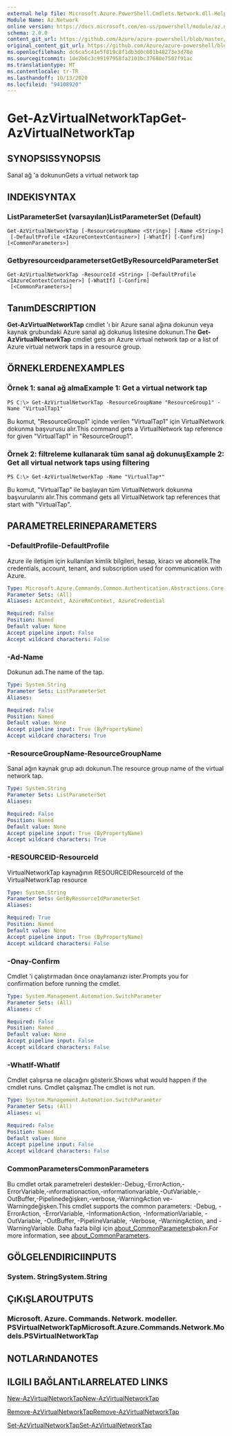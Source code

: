 ```yaml
---
external help file: Microsoft.Azure.PowerShell.Cmdlets.Network.dll-Help.xml
Module Name: Az.Network
online version: https://docs.microsoft.com/en-us/powershell/module/az.network/get-azvirtualnetworktap
schema: 2.0.0
content_git_url: https://github.com/Azure/azure-powershell/blob/master/src/Network/Network/help/Get-AzVirtualNetworkTap.md
original_content_git_url: https://github.com/Azure/azure-powershell/blob/master/src/Network/Network/help/Get-AzVirtualNetworkTap.md
ms.openlocfilehash: dc6ca5c41e5f819c8f1db3d0c601b48273e3d78e
ms.sourcegitcommit: 1de2b6c3c99197958fa2101bc37680e7507f91ac
ms.translationtype: MT
ms.contentlocale: tr-TR
ms.lasthandoff: 10/13/2020
ms.locfileid: "94108920"
---
```

# <span data-ttu-id="1712f-101">Get-AzVirtualNetworkTap</span><span class="sxs-lookup"><span data-stu-id="1712f-101">Get-AzVirtualNetworkTap</span></span>

## <span data-ttu-id="1712f-102">SYNOPSIS</span><span class="sxs-lookup"><span data-stu-id="1712f-102">SYNOPSIS</span></span>
<span data-ttu-id="1712f-103">Sanal ağ 'a dokunun</span><span class="sxs-lookup"><span data-stu-id="1712f-103">Gets a virtual network tap</span></span>

## <span data-ttu-id="1712f-104">INDEKI</span><span class="sxs-lookup"><span data-stu-id="1712f-104">SYNTAX</span></span>

### <span data-ttu-id="1712f-105">ListParameterSet (varsayılan)</span><span class="sxs-lookup"><span data-stu-id="1712f-105">ListParameterSet (Default)</span></span>
```
Get-AzVirtualNetworkTap [-ResourceGroupName <String>] [-Name <String>]
 [-DefaultProfile <IAzureContextContainer>] [-WhatIf] [-Confirm] [<CommonParameters>]
```

### <span data-ttu-id="1712f-106">Getbyresourceıdparameterset</span><span class="sxs-lookup"><span data-stu-id="1712f-106">GetByResourceIdParameterSet</span></span>
```
Get-AzVirtualNetworkTap -ResourceId <String> [-DefaultProfile <IAzureContextContainer>] [-WhatIf] [-Confirm]
 [<CommonParameters>]
```

## <span data-ttu-id="1712f-107">Tanım</span><span class="sxs-lookup"><span data-stu-id="1712f-107">DESCRIPTION</span></span>
<span data-ttu-id="1712f-108">**Get-AzVirtualNetworkTap** cmdlet 'ı bir Azure sanal ağına dokunun veya kaynak grubundaki Azure sanal ağ dokunuş listesine dokunun.</span><span class="sxs-lookup"><span data-stu-id="1712f-108">The **Get-AzVirtualNetworkTap** cmdlet gets an Azure virtual network tap or a list of Azure virtual network taps in a resource group.</span></span>

## <span data-ttu-id="1712f-109">ÖRNEKLERDEN</span><span class="sxs-lookup"><span data-stu-id="1712f-109">EXAMPLES</span></span>

### <span data-ttu-id="1712f-110">Örnek 1: sanal ağ alma</span><span class="sxs-lookup"><span data-stu-id="1712f-110">Example 1: Get a virtual network tap</span></span>
```
PS C:\> Get-AzVirtualNetworkTap -ResourceGroupName "ResourceGroup1" -Name "VirtualTap1"
```

<span data-ttu-id="1712f-111">Bu komut, "ResourceGroup1" içinde verilen "VirtualTap1" için VirtualNetwork dokunma başvurusu alır.</span><span class="sxs-lookup"><span data-stu-id="1712f-111">This command gets a VirtualNetwork tap reference for given "VirtualTap1" in "ResourceGroup1".</span></span>

### <span data-ttu-id="1712f-112">Örnek 2: filtreleme kullanarak tüm sanal ağ dokunuş</span><span class="sxs-lookup"><span data-stu-id="1712f-112">Example 2: Get all virtual network taps using filtering</span></span>
```
PS C:\> Get-AzVirtualNetworkTap -Name "VirtualTap*"
```

<span data-ttu-id="1712f-113">Bu komut, "VirtualTap" ile başlayan tüm VirtualNetwork dokunma başvurularını alır.</span><span class="sxs-lookup"><span data-stu-id="1712f-113">This command gets all VirtualNetwork tap references that start with "VirtualTap".</span></span>

## <span data-ttu-id="1712f-114">PARAMETRELERINE</span><span class="sxs-lookup"><span data-stu-id="1712f-114">PARAMETERS</span></span>

### <span data-ttu-id="1712f-115">-DefaultProfile</span><span class="sxs-lookup"><span data-stu-id="1712f-115">-DefaultProfile</span></span>
<span data-ttu-id="1712f-116">Azure ile iletişim için kullanılan kimlik bilgileri, hesap, kiracı ve abonelik.</span><span class="sxs-lookup"><span data-stu-id="1712f-116">The credentials, account, tenant, and subscription used for communication with Azure.</span></span>

```yaml
Type: Microsoft.Azure.Commands.Common.Authentication.Abstractions.Core.IAzureContextContainer
Parameter Sets: (All)
Aliases: AzContext, AzureRmContext, AzureCredential

Required: False
Position: Named
Default value: None
Accept pipeline input: False
Accept wildcard characters: False
```

### <span data-ttu-id="1712f-117">-Ad</span><span class="sxs-lookup"><span data-stu-id="1712f-117">-Name</span></span>
<span data-ttu-id="1712f-118">Dokunun adı.</span><span class="sxs-lookup"><span data-stu-id="1712f-118">The name of the tap.</span></span>

```yaml
Type: System.String
Parameter Sets: ListParameterSet
Aliases:

Required: False
Position: Named
Default value: None
Accept pipeline input: True (ByPropertyName)
Accept wildcard characters: True
```

### <span data-ttu-id="1712f-119">-ResourceGroupName</span><span class="sxs-lookup"><span data-stu-id="1712f-119">-ResourceGroupName</span></span>
<span data-ttu-id="1712f-120">Sanal ağın kaynak grup adı dokunun.</span><span class="sxs-lookup"><span data-stu-id="1712f-120">The resource group name of the virtual network tap.</span></span>

```yaml
Type: System.String
Parameter Sets: ListParameterSet
Aliases:

Required: False
Position: Named
Default value: None
Accept pipeline input: True (ByPropertyName)
Accept wildcard characters: True
```

### <span data-ttu-id="1712f-121">-RESOURCEID</span><span class="sxs-lookup"><span data-stu-id="1712f-121">-ResourceId</span></span>
<span data-ttu-id="1712f-122">VirtualNetworkTap kaynağının RESOURCEID</span><span class="sxs-lookup"><span data-stu-id="1712f-122">ResourceId of the VirtualNetworkTap resource</span></span>

```yaml
Type: System.String
Parameter Sets: GetByResourceIdParameterSet
Aliases:

Required: True
Position: Named
Default value: None
Accept pipeline input: True (ByPropertyName)
Accept wildcard characters: False
```

### <span data-ttu-id="1712f-123">-Onay</span><span class="sxs-lookup"><span data-stu-id="1712f-123">-Confirm</span></span>
<span data-ttu-id="1712f-124">Cmdlet 'i çalıştırmadan önce onaylamanızı ister.</span><span class="sxs-lookup"><span data-stu-id="1712f-124">Prompts you for confirmation before running the cmdlet.</span></span>

```yaml
Type: System.Management.Automation.SwitchParameter
Parameter Sets: (All)
Aliases: cf

Required: False
Position: Named
Default value: None
Accept pipeline input: False
Accept wildcard characters: False
```

### <span data-ttu-id="1712f-125">-WhatIf</span><span class="sxs-lookup"><span data-stu-id="1712f-125">-WhatIf</span></span>
<span data-ttu-id="1712f-126">Cmdlet çalışırsa ne olacağını gösterir.</span><span class="sxs-lookup"><span data-stu-id="1712f-126">Shows what would happen if the cmdlet runs.</span></span> <span data-ttu-id="1712f-127">Cmdlet çalışmaz.</span><span class="sxs-lookup"><span data-stu-id="1712f-127">The cmdlet is not run.</span></span>

```yaml
Type: System.Management.Automation.SwitchParameter
Parameter Sets: (All)
Aliases: wi

Required: False
Position: Named
Default value: None
Accept pipeline input: False
Accept wildcard characters: False
```

### <span data-ttu-id="1712f-128">CommonParameters</span><span class="sxs-lookup"><span data-stu-id="1712f-128">CommonParameters</span></span>
<span data-ttu-id="1712f-129">Bu cmdlet ortak parametreleri destekler:-Debug,-ErrorAction,-ErrorVariable,-ınformationaction,-ınformationvariable,-OutVariable,-OutBuffer,-Pipelinedeğişken,-verbose,-WarningAction ve-Warningdeğişken.</span><span class="sxs-lookup"><span data-stu-id="1712f-129">This cmdlet supports the common parameters: -Debug, -ErrorAction, -ErrorVariable, -InformationAction, -InformationVariable, -OutVariable, -OutBuffer, -PipelineVariable, -Verbose, -WarningAction, and -WarningVariable.</span></span> <span data-ttu-id="1712f-130">Daha fazla bilgi için [about_CommonParameters](http://go.microsoft.com/fwlink/?LinkID=113216)bakın.</span><span class="sxs-lookup"><span data-stu-id="1712f-130">For more information, see [about_CommonParameters](http://go.microsoft.com/fwlink/?LinkID=113216).</span></span>

## <span data-ttu-id="1712f-131">GÖLGELENDIRICI</span><span class="sxs-lookup"><span data-stu-id="1712f-131">INPUTS</span></span>

### <span data-ttu-id="1712f-132">System. String</span><span class="sxs-lookup"><span data-stu-id="1712f-132">System.String</span></span>

## <span data-ttu-id="1712f-133">ÇıKıŞLAR</span><span class="sxs-lookup"><span data-stu-id="1712f-133">OUTPUTS</span></span>

### <span data-ttu-id="1712f-134">Microsoft. Azure. Commands. Network. modeller. PSVirtualNetworkTap</span><span class="sxs-lookup"><span data-stu-id="1712f-134">Microsoft.Azure.Commands.Network.Models.PSVirtualNetworkTap</span></span>

## <span data-ttu-id="1712f-135">NOTLARıNDA</span><span class="sxs-lookup"><span data-stu-id="1712f-135">NOTES</span></span>

## <span data-ttu-id="1712f-136">ILGILI BAĞLANTıLAR</span><span class="sxs-lookup"><span data-stu-id="1712f-136">RELATED LINKS</span></span>

[<span data-ttu-id="1712f-137">New-AzVirtualNetworkTap</span><span class="sxs-lookup"><span data-stu-id="1712f-137">New-AzVirtualNetworkTap</span></span>](./New-AzVirtualNetworkTap.md)

[<span data-ttu-id="1712f-138">Remove-AzVirtualNetworkTap</span><span class="sxs-lookup"><span data-stu-id="1712f-138">Remove-AzVirtualNetworkTap</span></span>](./Remove-AzVirtualNetworkTap.md)

[<span data-ttu-id="1712f-139">Set-AzVirtualNetworkTap</span><span class="sxs-lookup"><span data-stu-id="1712f-139">Set-AzVirtualNetworkTap</span></span>](./Set-AzVirtualNetworkTap.md)
